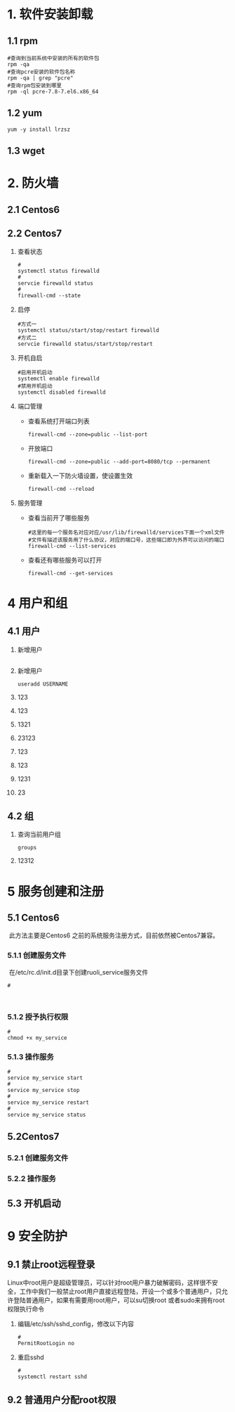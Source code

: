 # 1. 软件安装卸载

## 1.1 rpm

```shell
#查询到当前系统中安装的所有的软件包
rpm -qa
#查询pcre安装的软件包名称
rpm -qa | grep "pcre"
#查询rpm包安装到哪里
rpm -ql pcre-7.8-7.el6.x86_64
```

## 1.2 yum

```shell
yum -y install lrzsz
```



## 1.3 wget

# 2. 防火墙

## 2.1 Centos6



## 2.2 Centos7

1. 查看状态

   ```shell
   #
   systemctl status firewalld
   #
   servcie firewalld status
   #
   firewall-cmd --state
   ```

2. 启停

   ```shell
   #方式一
   systemctl status/start/stop/restart firewalld
   #方式二
   servcie firewalld status/start/stop/restart
   ```

3. 开机自启

   ```shell
   #启用开机启动
   systemctl enable firewalld
   #禁用开机启动
   systemctl disabled firewalld
   ```

4. 端口管理

   - 查看系统打开端口列表

     ```shell
     firewall-cmd --zone=public --list-port
     ```
     
   - 开放端口

     ```shell
     firewall-cmd --zone=public --add-port=8080/tcp --permanent
     ```

   - 重新载入一下防火墙设置，使设置生效

     ```shell
     firewall-cmd --reload
     ```

     

5. 服务管理

   - 查看当前开了哪些服务

     ```shell
     #这里的每一个服务名对应对应/usr/lib/firewalld/services下面一个xml文件
     #文件有描述该服务用了什么协议，对应的端口号，这些端口即为外界可以访问的端口
     firewall-cmd --list-services
     ```

   - 查看还有哪些服务可以打开

     ```shell
     firewall-cmd --get-services
     ```


# 4 用户和组

## 4.1 用户

1. 新增用户

   ```shell
   
   ```

2. 新增用户

   ```shell
   useradd USERNAME
   ```

3. 123

4. 123

5. 1321

6. 23123

7. 123

8. 123

9. 1231

10. 23

## 4.2 组

1. 查询当前用户组

   ```shell
   groups
   ```

2. 12312



# 5 服务创建和注册

## 5.1 Centos6

​		此方法主要是Centos6 之前的系统服务注册方式，目前依然被Centos7兼容。

### 5.1.1 创建服务文件

​		在/etc/rc.d/init.d目录下创建ruoli_service服务文件

```shell
#



```

### 5.1.2 授予执行权限

```shell
#
chmod +x my_service
```



### 5.1.3 操作服务

```shell
#
service my_service start
#
service my_service stop
#
service my_service restart
#
service my_service status
```



## 5.2Centos7

### 5.2.1 创建服务文件



### 5.2.2 操作服务



## 5.3 开机启动



# 9 安全防护

## 9.1 禁止root远程登录

​		Linux中root用户是超级管理员，可以针对root用户暴力破解密码，这样很不安全，工作中我们一般禁止root用户直接远程登陆，开设一个或多个普通用户，只允许登陆普通用户，如果有需要用root用户，可以su切换root 或者sudo来拥有root权限执行命令

1. 编辑/etc/ssh/sshd_config，修改以下内容

   ```shell
   #
   PermitRootLogin no
   ```

2. 重启sshd

   ```shell
   #
   systemctl restart sshd
   ```

## 9.2 普通用户分配root权限